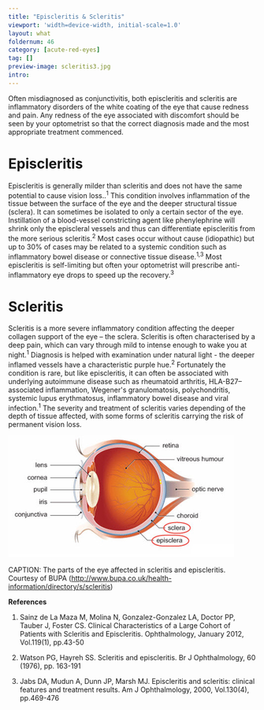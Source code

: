 ```yaml
---
title: "Episcleritis & Scleritis"
viewport: 'width=device-width, initial-scale=1.0'
layout: what
foldernum: 46
category: [acute-red-eyes]
tag: []
preview-image: scleritis3.jpg
intro: 
---
```


<div class="employee-heading">
<p>Often misdiagnosed as conjunctivitis, both episcleritis and scleritis are inflammatory disorders of the white coating of the eye that cause redness and pain. Any redness of the eye associated with discomfort should be seen by your optometrist so that the correct diagnosis made and the most appropriate treatment commenced. </p>
</div>

# Episcleritis

Episcleritis is generally milder than scleritis and does not have the same potential to cause vision loss..<sup>1</sup> This condition involves inflammation of the tissue between the surface of the eye and the deeper structural tissue (sclera). It can sometimes be isolated to only a certain sector of the eye. Instillation of a blood-vessel constricting agent like phenylephrine will shrink only the episcleral vessels and thus can differentiate episcleritis from the more serious scleritis.<sup>2</sup> Most cases occur without cause (idiopathic) but up to 30% of cases may be related to a systemic condition such as inflammatory bowel disease or connective tissue disease.<sup>1,3</sup> Most episcleritis is self-limiting but often your optometrist will prescribe anti-inflammatory eye drops to speed up the recovery.<sup>3</sup>

# Scleritis

Scleritis is a more severe inflammatory condition affecting the deeper collagen support of the eye – the sclera. Scleritis is often characterised by a deep pain, which can vary through mild to intense enough to wake you at night.<sup>1</sup> Diagnosis is helped with examination under natural light - the deeper inflamed vessels have a characteristic purple hue.<sup>2</sup> Fortunately the condition is rare, but like episcleritis, it can often be associated with underlying autoimmune disease such as rheumatoid arthritis, HLA-B27–associated inflammation, Wegener's granulomatosis, polychondritis, systemic lupus erythmatosus, inflammatory bowel disease and viral infection.<sup>1</sup> The severity and treatment of scleritis varies depending of the depth of tissue affected, with some forms of scleritis carrying the risk of permanent vision loss.

![](eye-sclera-episclera.jpg)

CAPTION: The parts of the eye affected in scleritis and episcleritis. Courtesy of BUPA (http://www.bupa.co.uk/health-information/directory/s/scleritis)

<b>References</b>

1. Sainz de La Maza M, Molina N, Gonzalez-Gonzalez LA, Doctor PP, Tauber J, Foster CS. Clinical Characteristics of a Large Cohort of Patients with Scleritis and Episcleritis. Ophthalmology, January 2012, Vol.119(1), pp.43-50

2. Watson PG, Hayreh SS. Scleritis and episcleritis. Br J Ophthalmology, 60 (1976), pp. 163-191

3. Jabs DA, Mudun A, Dunn JP, Marsh MJ. Episcleritis and scleritis: clinical features and treatment results. Am J Ophthalmology, 2000, Vol.130(4), pp.469-476
